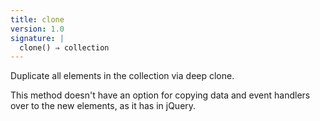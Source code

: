 ```yaml
---
title: clone
version: 1.0
signature: |
  clone() ⇒ collection
---
```


Duplicate all elements in the collection via deep clone.

<p class=compat>
  This method doesn't have an option for copying data and event handlers over to
  the new elements, as it has in jQuery.
</p>
